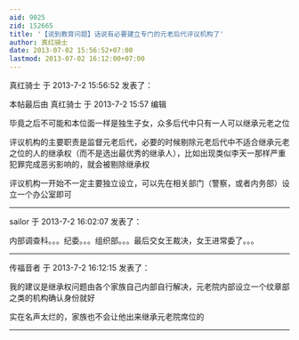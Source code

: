 ```yaml
---
aid: 9025
zid: 152665
title: '【说到教育问题】话说有必要建立专门的元老后代评议机构了'
author: 真红骑士
date: 2013-07-02 15:56:52+07:00
lastmod: 2013-07-02 16:12:00+07:00
---
```


真红骑士 于 2013-7-2 15:56:52 发表了：

本帖最后由 真红骑士 于 2013-7-2 15:57 编辑 

毕竟之后不可能和本位面一样是独生子女，众多后代中只有一人可以继承元老之位

评议机构的主要职责是监督元老后代，必要的时候剔除元老后代中不适合继承元老之位的人的继承权（而不是选出最优秀的继承人），比如出现类似李天一那样严重犯罪完成恶劣影响的，就会被剔除继承权

评议机构一开始不一定主要独立设立，可以先在相关部门（警察，或者内务部）设立一个办公室即可

---------

sailor 于 2013-7-2 16:02:07 发表了：

内部调查科。。。纪委。。。组织部。。。最后交女王裁决，女王进常委了。。。

---------

传福音者 于 2013-7-2 16:12:15 发表了：

我的建议是继承权问题由各个家族自己内部自行解决，元老院内部设立一个纹章部之类的机构确认身份就好

实在名声太烂的，家族也不会让他出来继承元老院席位的

---------

